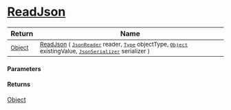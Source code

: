 # [ReadJson](./FeatureDescriptorDictionaryConverter--ReadJson.md)



| Return | Name | 
| --- | --- | 
| <sub>[Object](https://docs.microsoft.com/en-us/dotnet/api/System.Object)</sub> | <sub>[ReadJson](./FeatureDescriptorDictionaryConverter--ReadJson.md) ( [`JsonReader`](./FeatureDescriptorDictionaryConverter--ReadJson.md) reader, [`Type`](https://docs.microsoft.com/en-us/dotnet/api/System.Type) objectType, [`Object`](https://docs.microsoft.com/en-us/dotnet/api/System.Object) existingValue, [`JsonSerializer`](./FeatureDescriptorDictionaryConverter--ReadJson.md) serializer )</sub> | 


#### Parameters

#### Returns
[Object](https://docs.microsoft.com/en-us/dotnet/api/System.Object)<br>
